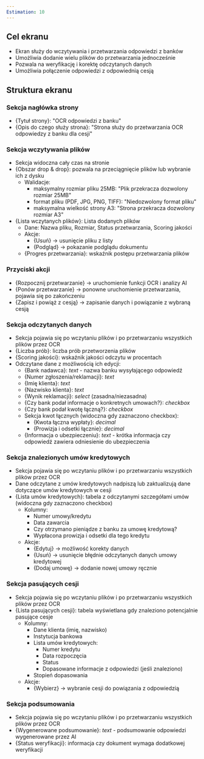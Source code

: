 ```yaml
---
Estimation: 10
---
```


## Cel ekranu

- Ekran służy do wczytywania i przetwarzania odpowiedzi z banków
- Umożliwia dodanie wielu plików do przetwarzania jednocześnie
- Pozwala na weryfikację i korektę odczytanych danych
- Umożliwia połączenie odpowiedzi z odpowiednią cesją

## Struktura ekranu

### Sekcja nagłówka strony

- {Tytuł strony}: "OCR odpowiedzi z banku"
- {Opis do czego służy strona}: "Strona służy do przetwarzania OCR odpowiedzy z banku dla cesji"

### Sekcja wczytywania plików

- Sekcja widoczna cały czas na stronie
- {Obszar drop & drop}: pozwala na przeciągnięcie plików lub wybranie ich z dysku
  - Walidacje:
    - maksymalny rozmiar pliku 25MB: "Plik przekracza dozwolony rozmiar 25MB"
    - format pliku (PDF, JPG, PNG, TIFF): "Niedozwolony format pliku"
    - maksymalna wielkość strony A3: "Strona przekracza dozwolony rozmiar A3"
- {Lista wczytanych plików}: Lista dodanych plików
  - Dane: Nazwa pliku, Rozmiar, Status przetwarzania, Scoring jakości
  - Akcje:
    - {Usuń} -> usunięcie pliku z listy
    - {Podgląd} -> pokazanie podglądu dokumentu
  - {Progres przetwarzania}: wskaźnik postępu przetwarzania plików

### Przyciski akcji

- {Rozpocznij przetwarzanie} -> uruchomienie funkcji OCR i analizy AI
- {Ponów przetwarzanie} -> ponowne uruchomienie przetwarzania, pojawia się po zakończeniu
- {Zapisz i powiąż z cesją} -> zapisanie danych i powiązanie z wybraną cesją

### Sekcja odczytanych danych

- Sekcja pojawia się po wczytaniu plików i po przetwarzaniu wszystkich plików przez OCR
- {Liczba prób}: liczba prób przetworzenia plików
- {Scoring jakości}: wskaźnik jakości odczytu w procentach
- Odczytane dane z możliwością ich edycji:
  - {Bank nadawca}: *text* - nazwa banku wysyłającego odpowiedź
  - {Numer zgłoszenia/reklamacji}: *text*
  - {Imię klienta}: *text*
  - {Nazwisko klienta}: *text*
  - {Wynik reklamacji}: *select* (zasadna/niezasadna)
  - {Czy bank podał informacje o konkretnych umowach?}: *checkbox*
  - {Czy bank podał kwotę łączną?}: *checkbox*
  - Sekcja kwot łącznych (widoczna gdy zaznaczono checkbox):
    - {Kwota łączna wypłaty}: *decimal*
    - {Prowizja i odsetki łącznie}: *decimal*
  - {Informacja o ubezpieczeniu}: *text* - krótka informacja czy odpowiedź zawiera odniesienie do ubezpieczenia

### Sekcja znalezionych umów kredytowych

- Sekcja pojawia się po wczytaniu plików i po przetwarzaniu wszystkich plików przez OCR
- Dane odczytane z umów kredytowych nadpiszą lub zaktualizują dane dotyczące umów kredytowych w cesji
- {Lista umów kredytowych}: tabela z odczytanymi szczegółami umów (widoczna gdy zaznaczono checkbox)
  - Kolumny:
    - Numer umowy/kredytu
    - Data zawarcia
    - Czy otrzymano pieniądze z banku za umowę kredytową?
    - Wypłacona prowizja i odsetki dla tego kredytu
  - Akcje:
    - {Edytuj} -> możliwość korekty danych
    - {Usuń} -> usunięcie błędnie odczytanych danych umowy kredytowej
    - {Dodaj umowę} -> dodanie nowej umowy ręcznie

### Sekcja pasujących cesji

- Sekcja pojawia się po wczytaniu plików i po przetwarzaniu wszystkich plików przez OCR
- {Lista pasujących cesji}: tabela wyświetlana gdy znaleziono potencjalnie pasujące cesje
  - Kolumny:
    - Dane klienta (imię, nazwisko)
    - Instytucja bankowa
    - Lista umów kredytowych:
      - Numer kredytu
      - Data rozpoczęcia
      - Status
      - Dopasowane informacje z odpowiedzi (jeśli znaleziono)
    - Stopień dopasowania
  - Akcje:
    - {Wybierz} -> wybranie cesji do powiązania z odpowiedzią

### Sekcja podsumowania

- Sekcja pojawia się po wczytaniu plików i po przetwarzaniu wszystkich plików przez OCR
- {Wygenerowane podsumowanie}: *text* - podsumowanie odpowiedzi wygenerowane przez AI
- {Status weryfikacji}: informacja czy dokument wymaga dodatkowej weryfikacji
